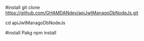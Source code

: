#install
git clone https://github.com/GHAMDANdev/apiJwtManagoDbNodeJs.git

cd apiJwtManagoDbNodeJs

#install Pakg
npm install

